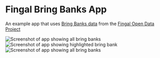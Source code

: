 Fingal Bring Banks App
======================

An example app that uses [Bring Banks data](http://data.fingal.ie/details.aspx?datasetID=364) from the [Fingal Open Data Project](http://data.fingal.ie/)

![Screenshot of app showing all bring banks](http://localhost/~robertm/bringbanks1.jpg)
![Screenshot of app showing highlighted bring bank](http://localhost/~robertm/bringbanks2.jpg)
![Screenshot of app showing all bring banks](http://localhost/~robertm/bringbanks3.jpg)


